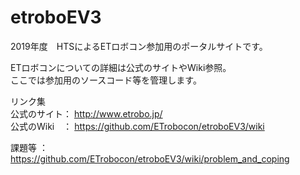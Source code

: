 # etroboEV3

2019年度　HTSによるETロボコン参加用のポータルサイトです。  
  
ETロボコンについての詳細は公式のサイトやWiki参照。  
ここでは参加用のソースコード等を管理します。  
  
  
リンク集  
公式のサイト： http://www.etrobo.jp/  
公式のWiki　： https://github.com/ETrobocon/etroboEV3/wiki  
  
課題等      ： https://github.com/ETrobocon/etroboEV3/wiki/problem_and_coping  
